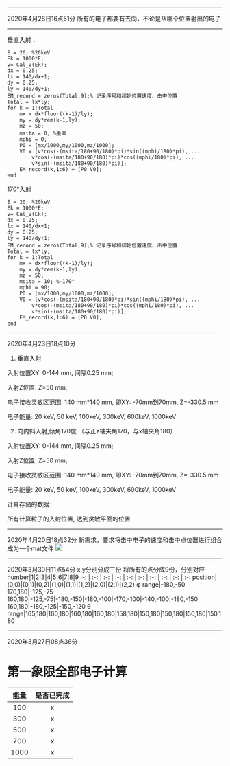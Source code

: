 **********
2020年4月28日16点51分
所有的电子都要有去向，不论是从哪个位置射出的电子
********
垂直入射：
```
E = 20; %20keV
Ek = 1000*E; 
v= Cal_V(Ek);
dx = 0.25;
lx = 140/dx+1;
dy = 0.25;
ly = 140/dy+1;
EM_record = zeros(Total,9);% 记录序号和初始位置速度、击中位置    
Total = lx*ly;
for k = 1:Total
    mx = dx*floor((k-1)/ly);
    my = dy*rem(k-1,ly);
    mz = 50;
    msita = 0; %垂直
    mphi = 0;
    P0 = [mx/1000,my/1000,mz/1000];
    V0 = [v*cos(-(msita/180+90/180)*pi)*sin((mphi/180)*pi), ...
        v*cos(-(msita/180+90/180)*pi)*cos((mphi/180)*pi), ...
        v*sin(-(msita/180+90/180)*pi)];
    EM_record(k,1:6) = [P0 V0];
end
```
170°入射
```
E = 20; %20keV
Ek = 1000*E; 
v= Cal_V(Ek);
dx = 0.25;
lx = 140/dx+1;
dy = 0.25;
ly = 140/dy+1;
EM_record = zeros(Total,9);% 记录序号和初始位置速度、击中位置    
Total = lx*ly;
for k = 1:Total
    mx = dx*floor((k-1)/ly);
    my = dy*rem(k-1,ly);
    mz = 50;
    msita = 10; %-170°
    mphi = 90; 
    P0 = [mx/1000,my/1000,mz/1000];
    V0 = [v*cos(-(msita/180+90/180)*pi)*sin((mphi/180)*pi), ...
        v*cos(-(msita/180+90/180)*pi)*cos((mphi/180)*pi), ...
        v*sin(-(msita/180+90/180)*pi)];
    EM_record(k,1:6) = [P0 V0];
end
```

********
2020年4月23日18点10分

1. 垂直入射

入射位置XY: 0-144 mm, 间隔0.25 mm;

入射Z位置: Z=50 mm,

电子接收灵敏区范围: 140 mm*140 mm, 即XY: -70mm到70mm, Z=-330.5 mm

电子能量: 20 keV, 50 keV, 100keV, 300keV, 600keV, 1000keV


2. 向内斜入射,倾角170度 （与正z轴夹角170，与x轴夹角180）

入射位置XY: 0-144 mm, 间隔0.25 mm;

入射Z位置: Z=50 mm,

电子接收灵敏区范围: 140 mm*140 mm, 即XY: -70mm到70mm, Z=-330.5 mm

电子能量: 20 keV, 50 keV, 100keV, 300keV, 600keV, 1000keV


计算存储的数据:

所有计算粒子的入射位置, 达到灵敏平面的位置

********
2020年4月20日18点32分
新需求，要求将击中电子的速度和击中点位置进行组合成为一个mat文件
![](https://gitee.com/qin_lang/img/raw/master/Picgo/20200420183130.png)

*************
2020年3月30日11点54分
x,y分别分成三份
将所有的点分成9份，分别对应
number|1|2|3|4|5|6|7|8|9
 :-: | :-: | :-: | :-: | :-: | :-: | :-: | :-: | :-: | :-: 
position|(0,0)|(0,1)|(0,2)|(1,0)|(1,1)|(1,2)|(2,0)|(2,1)|(2,2)
φ range|-180,-50 170,180|-125,-75 160,180|-125,-75|-180,-150|-180,-100|-170,-100|-140,-100|-180,-150 160,180|-180,-125|-150,-120
θ range|165,180|160,180|160,180|160,180|158,180|150,180|150,180|150,180|150,180



****************************
2020年3月27日08点36分
# 第一象限全部电子计算
能量|是否已完成
:-:|:-:
100|x
300|x
500|x
700|x
1000|x
